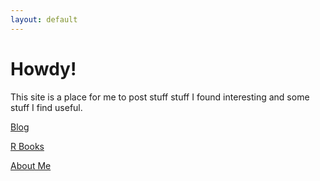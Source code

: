 ```yaml
---
layout: default
---
```


# Howdy!
This site is a place for me to post stuff stuff I found interesting and some stuff I find useful. 

[Blog](https://scott-d-tx.github.io/blog)

[R Books](https://scott-d-tx.github.io/r_books)

[About Me](https://scott-d-tx.github.io/about)
